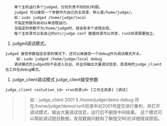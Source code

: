 
```
    单个主机运行多个judged，分别负责不同的OJ判题。
    judged 可以接受一个参数作为自己的主目录，默认是/home/judge/。
    如：sudo judged /home/judge/local  
    不指定参数将自动以单进程运行。
    当指定的参数不为/home/judge时，就会有多个进程出现。
    每个主目录可以有自己的etc/judge.conf 数据目录可以共享，runX目录需要独立。
```
  1. judged调试模式。
```
judged 接受参数指定目录的情况下，还可以再接受一个debug作为调试模式开关。
     如：sudo judged /home/judge/local debug
    调试模式的judged将不会进入后台，并且将输出大量调试信息，其调用的judge_client也工作在debug模式。
```
  1. judge\_client调试模式
judge\_client接受参数
```
judge_client <solution_id> <run目录id> [工作主目录] [调试]
```
> > 如：judge\_client  2001 5 /home/judge/demo debug
> > 将在/home/judge/demo/run5目录中对2001号提交进行重判，并打开调试模式，输出大量调试信息，运行后不删除中间结果。
> > 这个模式可以帮助调试题目数据，发现数据问题和了解提交RE的详细错误原因。